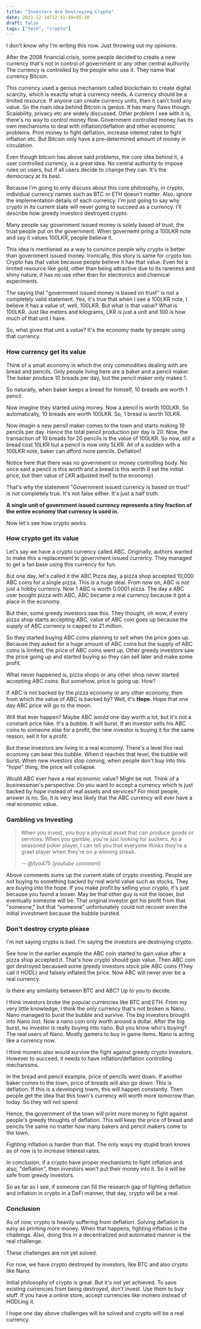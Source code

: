 ```yaml
---
title: "Investors Are Destroying Crypto"
date: 2023-12-14T12:51:49+05:30
draft: false
tags: ["tech", "crypto"]
---
```


I don't know why I'm writing this now. Just throwing out my opinions.

After the 2008 financial crisis, some people decided to create a new currency
that's not in control of government or any other central authority. The currency
is controlled by the people who use it. They name that currency Bitcoin. 

This currency used a genius mechanism called blockchain to create digital
scarcity, which is exactly what a currency needs. A currency should be a limited
resource. If anyone can create currency units, then it can't hold any value. So
the main idea behind Bitcoin is genius.  It has many flaws though. Scalability,
privacy etc are widely discussed. Other problem I see with it is, there's no way
to control money flow. Government controlled money has its own mechanisms to
deal with inflation/deflation and other economic problems. Print money to fight
deflation, increase interest rates to fight inflation etc. But Bitcoin only have
a pre-determined amount of money in circulation.

Even though bitcoin has above said problems, the core idea behind it, a user
controlled currency, is a great idea. No central authority to impose rules on
users, but if all users decide to change they can. It's the democracy at its
best.

Because I'm going to only discuss about this core philosophy, in crypto,
individual currency names such as BTC or ETH doesn't matter. Also, ignore the
implementation details of each currency. I'm just going to say why crypto in its
current state will never going to succeed as a currency. I'll describe how
greedy investors destroyed crypto.

<div class="hr"></div>

Many people say government issued money is solely based of trust, the trust
people put on the government. When governemt pring a 100LKR note and say it
values 100LKR, people believe it. 

This idea is mentioned as a way to convince people why crypto is better than
government issued money. Ironically, this story is same for crypto too. Crypto
has that value because people believe it has that value. Even for a limited
resource like gold, other than being attractive due to its rareness and shiny
nature, it has no use other than for electronics and chemical experiments.

The saying that "government issued money is based on trust" is not a completely
valid statement. Yes, it's true that when I see a 100LKR note, I believe it has
a value of, well, 100LKR. But what is that value? What is 100LKR. Just like meters
and kilograms, LKR is just a unit and 100 is how much of that unit I have.

So, what gives that unit a value? It's the economy made by people using that
currency. 

### How currency get its value

Think of a small economy in which the only commodities dealing with
are bread and pencils.  Only people living here are a baker and a pencil maker.
The baker produce 10 breads per day, but the pencil maker only makes 1.  

So naturally, when baker keeps a bread for himself, 10 breads are worth 1 pencil.

Now imagine they started using money. Now a pencil is worth 100LKR. So automatically,
10 breads are worth 100LKR. So, 1 bread is worth 10LKR. 

Now imagin a new pensil maker comes to the town and starts making 19 pencils per
day.  Hence the total pencil production per day is 20. Now, the transaction of
10 breads for 20 pencils is the value of 100LKR. So now, still a bread cost
10LKR but a pencil is now only 5LKR. All of a sudden with a 100LKR note, baker
can afford more pencils. Deflation!

Notice here that there was no government or money controlling body. No once said
a pencil is this worth and a bread is this worth (I set the initial price, but
then value of LKR adjusted itself to the economy).

That's why the statement "Government issued currency is based on trust" is not
completely true. It's not false either. It's just a half truth.

**A single unit of government issued currency represents a tiny fraction of the
entire economy that currency is used in.** 

Now let's see how crypto works.

### How crypto get its value

Let's say we have a crypto currency called ABC. Originally, authors wanted to
make this a replacement to government issued currency. They managed to get a fan
base using this currency for fun.

But one day, let's called it the ABC Pizza day, a pizza shop accepted 10,000 ABC
coins for a single pizza. This is a huge deal. From now on, ABC is not just a
hobby currency. Now 1 ABC is worth 0.0001 pizza. The day a ABC user bought pizza
with ABC, ABC became a real currency because it got a place in the economy.

But then, some greedy investors saw this. They thought, oh wow, if every pizza
shop starts accepting ABC, value of ABC coin goes up because the supply of ABC
currency is capped to 21 million. 

So they started buying ABC coins planning to sell when the price goes up.
Because they asked for a huge amount of ABC coins but the supply of ABC coins is
limited, the price of ABC coins went up. Other greedy investors saw the price
going up and started buying so they can sell later and make some profit.

What never happened is, pizza shops or any other shop never started accepting
ABC coins. But somehow, price is going up. How?

If ABC is not backed by the pizza economy or any other economy, then from which
the value of ABC is backed by? Well, it's **Hope**. Hope that one day ABC price 
will go to the moon. 

Will that ever happen? Maybe ABC would one day worth a lot, but it's not a
constant price hike. It's a bubble. It will burst. If an investor sells his ABC
coins to someone else for a profit, the new investor is buying it for the same
reason, sell it for a profit. 

But these investors are living in a real economy. There's a level this real
economy can bear this bubble. When it reaches that level, the bubble will burst.
When new investors stop coming, when people don't buy into this "*hope*" thing,
the price will collapse.

Would ABC ever have a real economic value? Might be not. Think of a
businessman's perspective. Do you want to accept a currency which is just backed
by *hope* instead of real assets and services? For most people, answer is no.
So, it is very less likely that the ABC currency will ever have a real economic
value.

### Gambling vs Investing

> When you invest, you buy a physical asset that can produce goods or services.
> When you gamble, you're just looking for suckers. As a seasoned poker player,
> I can tell you that everyone thinks they're a graet player when they're on a
> winning streak.
>
> -- <cite>@ilya475 (youtube comment)</cite>

Above comments sums up the current state of crypto investing. People are not
buying to something backed by real world value such as stocks. They are buying
into the hope.  If you make profit by selling your crypto, it's just because you
found a looser. May be that other guy is not the looser, but eventually someone
will be. That original investor got his profit from that "someone," but that
"someone" unfortunately could not recover even the initial investment because
the bubble bursted. 

### Don't destroy crypto please

I'm not saying crypto is bad. I'm saying the investors are destroying crypto.

See how in the earlier example the ABC coin started to gain value after a pizza
shop accepted it. That's how crypto should gain value. Then ABC coin got
destroyed becaused some greedy investors stock pile ABC coins (They call it
HODL) and falsely inflated the price. Now ABC will never ever be a real
currency. 

Is there any similarity between BTC and ABC? Up to you to decide.

I think investors broke the popular currencies like BTC and ETH. From my very
little knowledge, I think the only currency that's not broken is Nano. Nano
managed to burst the bubble and survive. The big investors brought into Nano
lost. Now a nano coin only worth around a dollar. After the big burst, no
investor is really buying into nano. But you know who's buying? The real users
of Nano. Mostly gamers to buy in game items. Nano is acting like a currency now.

I think monero also would survive the fight against greedy crypto investors.
However to succeed, it needs to have inflation/deflation controlling mechanisms.

In the bread and pencil example, price of pencils went down. If another baker 
comes to the town, price of breads will also go down. This is deflation. If this
is a developing towm, this will happen constantly. Then people get the idea that
this town's currency will worth more tomorrow than today. So they will not
spend.

Hence, the government of the town will print more money to fight against
people's greedy thoughts of deflation. This will keep the price of bread and
pencils the same no matter how many bakers and pencil makers come to the town. 

Fighting inflation is harder than that. The only ways my stupid brain knows as
of now is to increase interest rates.

In conclusion, if a crypto have proper mechanisms to fight inflation and
also, "deflation", then investors won't put their money into it. So it will be
safe from greedy investors.

So as far as I see, if someone can fill the research gap of fighting deflation
and inflation in crypto in a DeFi manner, that day, crypto will be a real.

### Conclusion

As of now, crypto is heavily suffering from deflation. Solving deflation is easy
as printing more money. When that happens, fighting inflation is the challenge.
Also, doing this in a decentralized and automated manner is the real challenge.

These challenges are not yet solved.

For now, we have crypto destroyed by investors, like BTC and also crypto like Nano.

Initial philosophy of crypto is great. But it's not yet achieved. To save existing
currencies from being destroyed, don't invest. Use them to buy stuff. If you have a
online store, accept currencies like monero instead of HODLing it.

I hope one day above challenges will be solved and crypto will be a real currency.